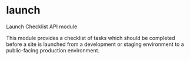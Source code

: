 launch
======

Launch Checklist API module


This module provides a checklist of tasks which should be completed before a site is launched from a development or staging environment to a public-facing production environment.

